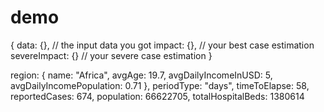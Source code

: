 # demo
{
 data: {}, // the input data you got
 impact: {}, // your best case estimation
 severeImpact: {} // your severe case estimation
}

 region: {
 name: "Africa",
 avgAge: 19.7,
 avgDailyIncomeInUSD: 5,
 avgDailyIncomePopulation: 0.71
 },
 periodType: "days",
 timeToElapse: 58,
 reportedCases: 674,
 population: 66622705,
 totalHospitalBeds: 1380614
